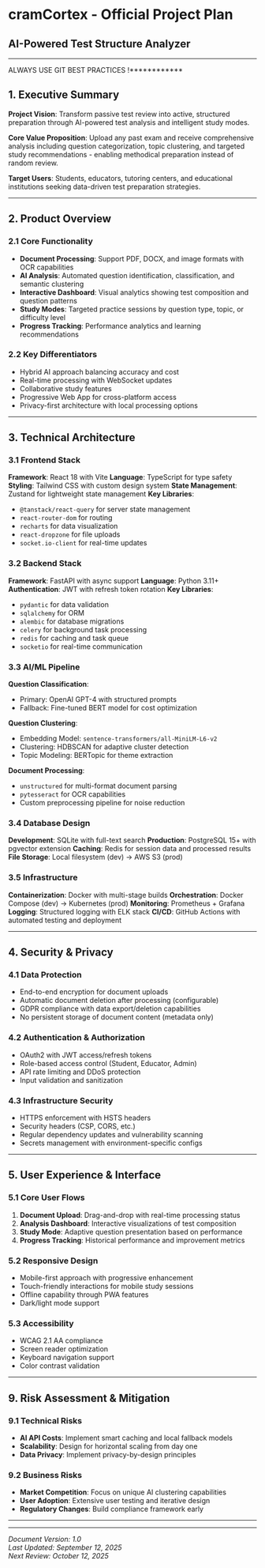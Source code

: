 # cramCortex - Official Project Plan
## AI-Powered Test Structure Analyzer

---
ALWAYS USE GIT BEST PRACTICES !************

## 1. Executive Summary

**Project Vision**: Transform passive test review into active, structured preparation through AI-powered test analysis and intelligent study modes.

**Core Value Proposition**: Upload any past exam and receive comprehensive analysis including question categorization, topic clustering, and targeted study recommendations - enabling methodical preparation instead of random review.

**Target Users**: Students, educators, tutoring centers, and educational institutions seeking data-driven test preparation strategies.

---

## 2. Product Overview

### 2.1 Core Functionality
- **Document Processing**: Support PDF, DOCX, and image formats with OCR capabilities
- **AI Analysis**: Automated question identification, classification, and semantic clustering
- **Interactive Dashboard**: Visual analytics showing test composition and question patterns
- **Study Modes**: Targeted practice sessions by question type, topic, or difficulty level
- **Progress Tracking**: Performance analytics and learning recommendations

### 2.2 Key Differentiators
- Hybrid AI approach balancing accuracy and cost
- Real-time processing with WebSocket updates
- Collaborative study features
- Progressive Web App for cross-platform access
- Privacy-first architecture with local processing options

---

## 3. Technical Architecture

### 3.1 Frontend Stack
**Framework**: React 18 with Vite
**Language**: TypeScript for type safety
**Styling**: Tailwind CSS with custom design system
**State Management**: Zustand for lightweight state management
**Key Libraries**:
- `@tanstack/react-query` for server state management
- `react-router-dom` for routing
- `recharts` for data visualization
- `react-dropzone` for file uploads
- `socket.io-client` for real-time updates

### 3.2 Backend Stack
**Framework**: FastAPI with async support
**Language**: Python 3.11+
**Authentication**: JWT with refresh token rotation
**Key Libraries**:
- `pydantic` for data validation
- `sqlalchemy` for ORM
- `alembic` for database migrations
- `celery` for background task processing
- `redis` for caching and task queue
- `socketio` for real-time communication

### 3.3 AI/ML Pipeline
**Question Classification**:
- Primary: OpenAI GPT-4 with structured prompts
- Fallback: Fine-tuned BERT model for cost optimization

**Question Clustering**:
- Embedding Model: `sentence-transformers/all-MiniLM-L6-v2`
- Clustering: HDBSCAN for adaptive cluster detection
- Topic Modeling: BERTopic for theme extraction

**Document Processing**:
- `unstructured` for multi-format document parsing
- `pytesseract` for OCR capabilities
- Custom preprocessing pipeline for noise reduction

### 3.4 Database Design
**Development**: SQLite with full-text search
**Production**: PostgreSQL 15+ with pgvector extension
**Caching**: Redis for session data and processed results
**File Storage**: Local filesystem (dev) → AWS S3 (prod)

### 3.5 Infrastructure
**Containerization**: Docker with multi-stage builds
**Orchestration**: Docker Compose (dev) → Kubernetes (prod)
**Monitoring**: Prometheus + Grafana
**Logging**: Structured logging with ELK stack
**CI/CD**: GitHub Actions with automated testing and deployment

---

## 4. Security & Privacy

### 4.1 Data Protection
- End-to-end encryption for document uploads
- Automatic document deletion after processing (configurable)
- GDPR compliance with data export/deletion capabilities
- No persistent storage of document content (metadata only)

### 4.2 Authentication & Authorization
- OAuth2 with JWT access/refresh tokens
- Role-based access control (Student, Educator, Admin)
- API rate limiting and DDoS protection
- Input validation and sanitization

### 4.3 Infrastructure Security
- HTTPS enforcement with HSTS headers
- Security headers (CSP, CORS, etc.)
- Regular dependency updates and vulnerability scanning
- Secrets management with environment-specific configs

---

## 5. User Experience & Interface

### 5.1 Core User Flows
1. **Document Upload**: Drag-and-drop with real-time processing status
2. **Analysis Dashboard**: Interactive visualizations of test composition
3. **Study Mode**: Adaptive question presentation based on performance
4. **Progress Tracking**: Historical performance and improvement metrics

### 5.2 Responsive Design
- Mobile-first approach with progressive enhancement
- Touch-friendly interactions for mobile study sessions
- Offline capability through PWA features
- Dark/light mode support

### 5.3 Accessibility
- WCAG 2.1 AA compliance
- Screen reader optimization
- Keyboard navigation support
- Color contrast validation

---



## 9. Risk Assessment & Mitigation

### 9.1 Technical Risks
- **AI API Costs**: Implement smart caching and local fallback models
- **Scalability**: Design for horizontal scaling from day one
- **Data Privacy**: Implement privacy-by-design principles

### 9.2 Business Risks
- **Market Competition**: Focus on unique AI clustering capabilities
- **User Adoption**: Extensive user testing and iterative design
- **Regulatory Changes**: Build compliance framework early

---


---

*Document Version: 1.0*  
*Last Updated: September 12, 2025*  
*Next Review: October 12, 2025*